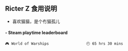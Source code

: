 ## Ricter Z 食用说明
- 喜欢猫猫，是个冇猫孤儿

<!-- steam-box start -->
#### - Steam playtime leaderboard
```text
🎮 World of Warships                 🕘 65 hrs 30 mins
```
<!-- Powered by https://github.com/YouEclipse/steam-box . -->
<!-- steam-box end -->
